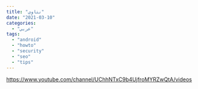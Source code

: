 ```yaml
---
title: "نتاوي"
date: "2021-03-10"
categories:
  - "عربي"
tags:
  - "android"
  - "howto"
  - "security"
  - "seo"
  - "tips"
---
```


https://www.youtube.com/channel/UChhNTxC9b4UjfroMYRZwQtA/videos
